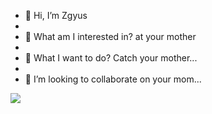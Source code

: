 - 👋 Hi, I’m Zgyus
- 
- 👀 What am I interested in? at your mother
- 
- 🌱 What I want to do? Catch your mother...
- 
- 💞️ I’m looking to collaborate on your mom...

![](https://media0.giphy.com/media/iDPv54rvXkkA8/giphy.gif)
